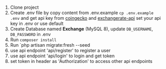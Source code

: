 1. Clone project
2. Create .env file by copy content from .env.example `cp .env.example .env` and get api key
   from [coingecko](https://www.coingecko.com/) and
   [exchangerate-api](https://www.exchangerate-api.com/) set your api key in .env or use default
3. Create Database named **Exchange** (MySQL 8), update `DB_USERNAME`, `DB_PASSWORD` in .env
4. Run `composer install`
5. Run `php artisan migrate:fresh --seed
6. use api endpoint 'api/register' to register a user
7. use api endpoint 'api/login' to login and get token
8. set token in header as 'Authorization' to access other api endpoints

